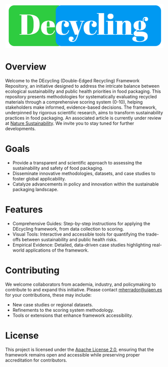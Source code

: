 ![DEcycling Framework](logo.png)

# Overview
Welcome to the DEcycling (Double-Edged Recycling) Framework Repository, an initiative designed to address the intricate balance between ecological sustainability and public health priorities in food packaging. This repository presents methodologies for systematically evaluating recycled materials through a comprehensive scoring system (0-10), helping stakeholders make informed, evidence-based decisions. The framework, underpinned by rigorous scientific research, aims to transform sustainability practices in food packaging. An associated article is currently under review at [Nature Sustainability](https://www.nature.com/natsustain/). We invite you to stay tuned for further developments.

# Goals
- Provide a transparent and scientific approach to assessing the sustainability and safety of food packaging.
- Disseminate innovative methodologies, datasets, and case studies to foster global applicability.
- Catalyze advancements in policy and innovation within the sustainable packaging landscape.

# Features
- Comprehensive Guides: Step-by-step instructions for applying the DEcycling framework, from data collection to scoring.
- Visual Tools: Interactive and accessible tools for quantifying the trade-offs between sustainability and public health risks.
- Empirical Evidence: Detailed, data-driven case studies highlighting real-world applications of the framework.

# Contributing
We welcome collaborators from academia, industry, and policymaking to contribute to and expand this initiative. Please contact mherrador@ujaen.es for your contributions, these may include:
- New case studies or regional datasets.
- Refinements to the scoring system methodology.
- Tools or extensions that enhance framework accessibility.

# License
This project is licensed under the [Apache License 2.0](https://github.com/linacquest/DEcycling/blob/main/LICENSE), ensuring that the framework remains open and accessible while preserving proper accreditation for contributors.

